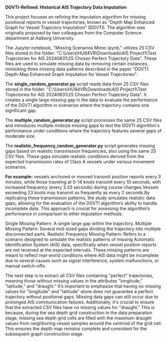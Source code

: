 **DGVTI-Refined: Historical AIS Trajectory Data Imputation**

This project focuses on refining the imputation algorithm for missing positional reports in vessel trajectories, known as "Depth Map Enhanced Graph for Vessel Trajectory Imputation" (DGVTI). The algorithm was originally proposed by two colleagues from the Computer Science department at Aalborg University.

The Jupyter notebook, "Missing Scenarios Mimic.ipynb," utilizes 25 CSV files stored in the folder: "C:\Users\HU84VR\Downloads\AIS Project1\Test Trajectories for AIS 20240831\25 Chosen Perfect Trajectory Data". These files are used to simulate missing data by removing certain instances, mimicking three missing data patterns described in the paper "DGVTI: Depth-Map Enhanced Graph Imputation for Vessel Trajectories":

The **single_random_generator.py** script reads data from 25 CSV files stored in the folder: "C:\Users\HU84VR\Downloads\AIS Project1\Test Trajectories for AIS 20240831\25 Chosen Perfect Trajectory Data". It creates a single large missing gap in the data to evaluate the performance of the DGVTI algorithm in scenarios where the trajectory contains one significant gap.

The **multiple_random_generator.py** script processes the same 25 CSV files and introduces multiple midsize missing gaps to test the DGVTI algorithm's performance under conditions where the trajectory features several gaps of moderate size.

The **realistic_frequency_random_generator.py** script generates missing gaps based on realistic transmission frequencies, also using the same 25 CSV files. These gaps simulate realistic conditions derived from the expected transmission rates of Class A vessels under various movement scenarios. 

**For example:** vessels anchored or moored transmit position reports every 3 minutes, while those traveling at 0-14 knots transmit every 10 seconds, with increased frequency (every 3.33 seconds) during course changes.Vessels exceeding 23 knots may transmit as frequently as every 2 seconds.By replicating these transmission patterns, the study simulates realistic data gaps, allowing for the evaluation of the DGVTI algorithm’s ability to handle incomplete data. This approach is crucial for assessing the algorithm’s performance in comparison to other imputation methods.








Single Missing Pattern: A single large gap within the trajectory.
Multiple Missing Pattern: Several mid-sized gaps dividing the trajectory into multiple disconnected parts.
Realistic Frequency Missing Pattern: Refers to a scenario designed to simulate the realistic patterns of missing Automatic Identification System (AIS) data, specifically when vessel position reports are not received at the expected intervals. These missing patterns are meant to reflect real-world conditions where AIS data might be incomplete due to several causes such as signal interference, system malfunctions, or manual switch-offs.




The next step is to extract all CSV files containing "perfect" trajectories, meaning those without missing values in the attributes "longitude," "latitude," and "draught." It’s important to emphasize that having no missing values for "longitude" and "latitude" alone does not guarantee a perfect trajectory without positional gaps. Missing data gaps can still occur due to prolonged AIS communication failures. Additionally, it's crucial to ensure that the extracted CSV files have no missing values for "draught." This is because, during the sea depth grid construction in the data preparation stage, missing sea depth grid cells are filled with the maximum draught values from neighboring vessel samples around the centroid of the grid cell. This ensures the depth map remains complete and consistent for the subsequent graph construction stage.


